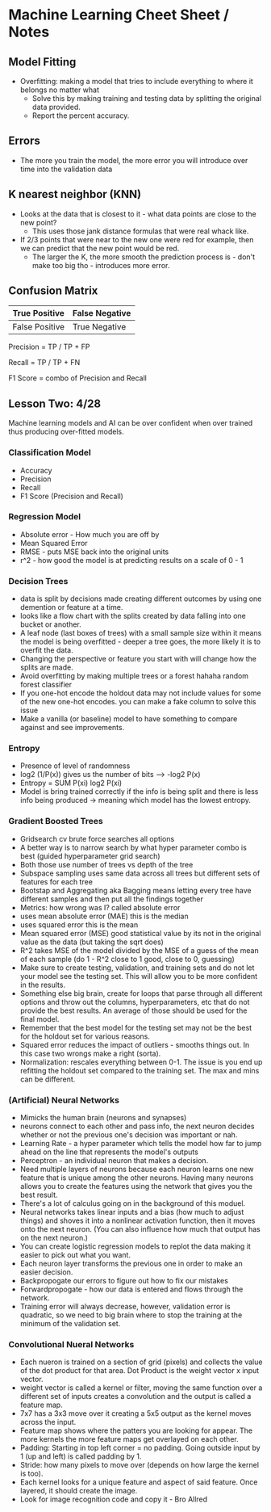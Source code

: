 # Machine Learning Cheet Sheet / Notes 

## Model Fitting 
 - Overfitting: making a model that tries to include everything to where it belongs no matter what 
    - Solve this by making training and testing data by splitting the original data provided. 
    - Report the percent accuracy. 
## Errors 
- The more you train the model, the more error you will introduce over time into the validation data 
## K nearest neighbor (KNN)
- Looks at the data that is closest to it - what data points are close to the new point? 
    - This uses those jank distance formulas that were real whack like. 
- If 2/3 points that were near to the new one were red for example, then we can predict that the new point would be red. 
    - The larger the K, the more smooth the prediction process is - don't make too big tho - introduces more error. 
## Confusion Matrix 

True Positive  | False Negative 
---------------|----------------  
False Positive | True Negative 

Precision = TP / TP + FP

Recall = TP / TP + FN

F1 Score = combo of Precision and Recall

## Lesson Two: 4/28

Machine learning models and AI can be over confident when over trained thus producing over-fitted models. 

### Classification Model
- Accuracy 
- Precision 
- Recall
- F1 Score (Precision and Recall)

### Regression Model 
- Absolute error - How much you are off by 
- Mean Squared Error 
- RMSE - puts MSE back into the original units 
- r^2 - how good the model is at predicting results on a scale of 0 - 1 

### Decision Trees
- data is split by decisions made creating different outcomes by using one demention or feature at a time. 
- looks like a flow chart with the splits created by data falling into one bucket or another. 
- A leaf node (last boxes of trees) with a small sample size within it means the model is being overfitted - deeper a tree goes, the more likely it is to overfit the data. 
- Changing the perspective or feature you start with will change how the splits are made. 
- Avoid overfitting by making multiple trees or a forest hahaha random forest classifier
- If you one-hot encode the holdout data may not include values for some of the new one-hot encodes. you can make a fake column to solve this issue 
- Make a vanilla (or baseline) model to have something to compare against and see improvements. 

### Entropy 
- Presence of level of randomness
- log2 (1/P(x)) gives us the number of bits --> -log2 P(x)
- Entropy = SUM P(xi) log2 P(xi)
- Model is bring trained correctly if the info is being split and there is less info being produced -> meaning which model has the lowest entropy.

### Gradient Boosted Trees

- Gridsearch cv brute force searches all options 
- A better way is to narrow search by what hyper parameter combo is best (guided hyperparameter grid search)
- Both those use number of trees vs depth of the tree
- Subspace sampling uses same data across all trees but different sets of features for each tree
- Bootstap and Aggregating aka Bagging means letting every tree have different samples and then put all the findings together 
- Metrics: how wrong was I? called absolute error 
- uses mean absolute error (MAE) this is the median
- uses squared error this is the mean 
- Mean squared error (MSE) good statistical value by its not in the original value as the data (but taking the sqrt does)
- R^2 takes MSE of the model divided by the MSE of a guess of the mean of each sample (do 1 - R^2 close to 1 good, close to 0, guessing)
- Make sure to create testing, validation, and training sets and do not let your model see the testing set. This will allow you to be more confident in the results. 
- Something else big brain, create for loops that parse through all different options and throw out the columns, hyperparameters, etc that do not provide the best results. An average of those should be used for the final model. 
- Remember that the best model for the testing set may not be the best for the holdout set for various reasons. 
- Squared error reduces the impact of outliers - smooths things out. In this case two wrongs make a right (sorta).
- Normalization: rescales everything between 0-1. The issue is you end up refitting the holdout set compared to the training set. The max and mins can be different. 

### (Artificial) Neural Networks

- Mimicks the human brain (neurons and synapses)
- neurons connect to each other and pass info, the next neuron decides whether or not the previous one's decision was important or nah. 
- Learning Rate - a hyper parameter which tells the model how far to jump ahead on the line that represents the model's outputs 
- Perceptron - an individual neuron that makes a decision. 
- Need multiple layers of neurons because each neuron learns one new feature that is unique among the other neurons. Having many neurons allows you to create the features using the network that gives you the best result.
- There's a lot of calculus going on in the background of this moduel. 
- Neural networks takes linear inputs and a bias (how much to adjust things) and shoves it into a nonlinear activation function, then it moves onto the next neuron. (You can also influence how much that output has on the next neuron.)
- You can create logistic regression models to replot the data making it easier to pick out what you want. 
- Each neuron layer transforms the previous one in order to make an easier decision. 
- Backpropogate our errors to figure out how to fix our mistakes 
- Forwardpropogate - how our data is entered and flows through the network. 
- Training error will always decrease, however, validation error is quadratic, so we need to big brain where to stop the training at the minimum of the validation set. 

### Convolutional Nueral Networks
- Each nueron is trained on a section of grid (pixels) and collects the value of the dot product for that area. Dot Product is the weight vector x input vector.
- weight vector is called a kernel or filter, moving the same function over a different set of inputs creates a convolution and the output is called a feature map. 
- 7x7 has a 3x3 move over it creating a 5x5 output as the kernel moves across the input. 
- Feature map shows where the patters you are looking for appear. The more kernels the more feature maps get overlayed on each other. 
- Padding: Starting in top left corner = no padding. Going outside input by 1 (up and left) is called padding by 1. 
- Stride: how many pixels to move over (depends on how large the kernel is too).
- Each kernel looks for a unique feature and aspect of said feature. Once layered, it should create the image. 
- Look for image recognition code and copy it - Bro Allred
